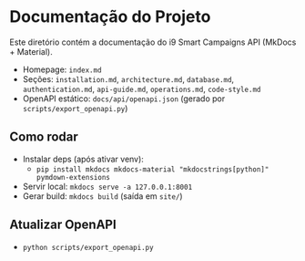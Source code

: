 # Documentação do Projeto

Este diretório contém a documentação do i9 Smart Campaigns API (MkDocs + Material).

- Homepage: `index.md`
- Seções: `installation.md`, `architecture.md`, `database.md`, `authentication.md`, `api-guide.md`, `operations.md`, `code-style.md`
- OpenAPI estático: `docs/api/openapi.json` (gerado por `scripts/export_openapi.py`)

## Como rodar
- Instalar deps (após ativar venv):
  - `pip install mkdocs mkdocs-material "mkdocstrings[python]" pymdown-extensions`
- Servir local: `mkdocs serve -a 127.0.0.1:8001`
- Gerar build: `mkdocs build` (saída em `site/`)

## Atualizar OpenAPI
- `python scripts/export_openapi.py`
